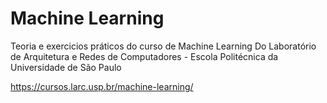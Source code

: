 # Machine Learning
Teoria e exercicios práticos do curso de Machine Learning Do Laboratório de Arquitetura e Redes de Computadores - Escola Politécnica da Universidade de São Paulo

https://cursos.larc.usp.br/machine-learning/

